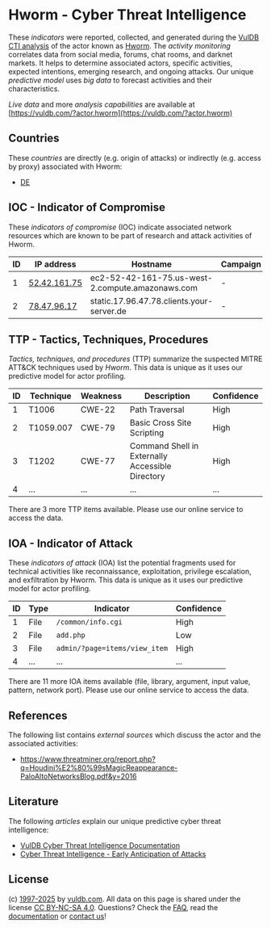 # Hworm - Cyber Threat Intelligence

These _indicators_ were reported, collected, and generated during the [VulDB CTI analysis](https://vuldb.com/?kb.cti) of the actor known as [Hworm](https://vuldb.com/?actor.hworm). The _activity monitoring_ correlates data from social media, forums, chat rooms, and darknet markets. It helps to determine associated actors, specific activities, expected intentions, emerging research, and ongoing attacks. Our unique _predictive model_ uses _big data_ to forecast activities and their characteristics.

_Live data_ and more _analysis capabilities_ are available at [https://vuldb.com/?actor.hworm](https://vuldb.com/?actor.hworm)

## Countries

These _countries_ are directly (e.g. origin of attacks) or indirectly (e.g. access by proxy) associated with Hworm:

* [DE](https://vuldb.com/?country.de)

## IOC - Indicator of Compromise

These _indicators of compromise_ (IOC) indicate associated network resources which are known to be part of research and attack activities of Hworm.

ID | IP address | Hostname | Campaign | Confidence
-- | ---------- | -------- | -------- | ----------
1 | [52.42.161.75](https://vuldb.com/?ip.52.42.161.75) | ec2-52-42-161-75.us-west-2.compute.amazonaws.com | - | Medium
2 | [78.47.96.17](https://vuldb.com/?ip.78.47.96.17) | static.17.96.47.78.clients.your-server.de | - | High

## TTP - Tactics, Techniques, Procedures

_Tactics, techniques, and procedures_ (TTP) summarize the suspected MITRE ATT&CK techniques used by _Hworm_. This data is unique as it uses our predictive model for actor profiling.

ID | Technique | Weakness | Description | Confidence
-- | --------- | -------- | ----------- | ----------
1 | T1006 | CWE-22 | Path Traversal | High
2 | T1059.007 | CWE-79 | Basic Cross Site Scripting | High
3 | T1202 | CWE-77 | Command Shell in Externally Accessible Directory | High
4 | ... | ... | ... | ...

There are 3 more TTP items available. Please use our online service to access the data.

## IOA - Indicator of Attack

These _indicators of attack_ (IOA) list the potential fragments used for technical activities like reconnaissance, exploitation, privilege escalation, and exfiltration by Hworm. This data is unique as it uses our predictive model for actor profiling.

ID | Type | Indicator | Confidence
-- | ---- | --------- | ----------
1 | File | `/common/info.cgi` | High
2 | File | `add.php` | Low
3 | File | `admin/?page=items/view_item` | High
4 | ... | ... | ...

There are 11 more IOA items available (file, library, argument, input value, pattern, network port). Please use our online service to access the data.

## References

The following list contains _external sources_ which discuss the actor and the associated activities:

* https://www.threatminer.org/report.php?q=Houdini%E2%80%99sMagicReappearance-PaloAltoNetworksBlog.pdf&y=2016

## Literature

The following _articles_ explain our unique predictive cyber threat intelligence:

* [VulDB Cyber Threat Intelligence Documentation](https://vuldb.com/?kb.cti)
* [Cyber Threat Intelligence - Early Anticipation of Attacks](https://www.scip.ch/en/?labs.20201022)

## License

(c) [1997-2025](https://vuldb.com/?kb.changelog) by [vuldb.com](https://vuldb.com/?kb.about). All data on this page is shared under the license [CC BY-NC-SA 4.0](https://creativecommons.org/licenses/by-nc-sa/4.0/). Questions? Check the [FAQ](https://vuldb.com/?kb.faq), read the [documentation](https://vuldb.com/?kb) or [contact us](https://vuldb.com/?contact)!
